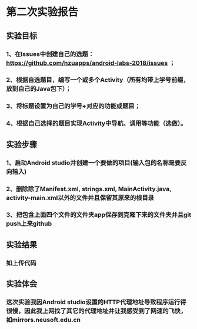 # 第二次实验报告
## 实验目标
### 1、在Issues中创建自己的选题：https://github.com/hzuapps/android-labs-2018/issues ；
### 2、根据自选题目，编写一个或多个Activity（所有均带上学号前缀，放到自己的Java包下）；
### 3、将标题设置为自己的学号+对应的功能或题目；
### 4、根据自己选择的题目实现Activity中导航、调用等功能（选做）。
## 实验步骤
### 1、启动Android studio并创建一个要做的项目(输入包的名称是要反向输入)
### 2、删除除了Manifest.xml, strings.xml, MainActivity.java, activity-main.xml以外的文件并且保留其原来的根目录
### 3、把包含上面四个文件的文件夹app保存到克隆下来的文件夹并且git push上来github
## 实验结果
### 如上传代码
## 实验体会
### 这次实验我因Android studio设置的HTTP代理地址导致程序运行得很慢，因此我上网找了其它的代理地址并让我感受到了网速的飞快，如mirrors.neusoft.edu.cn
